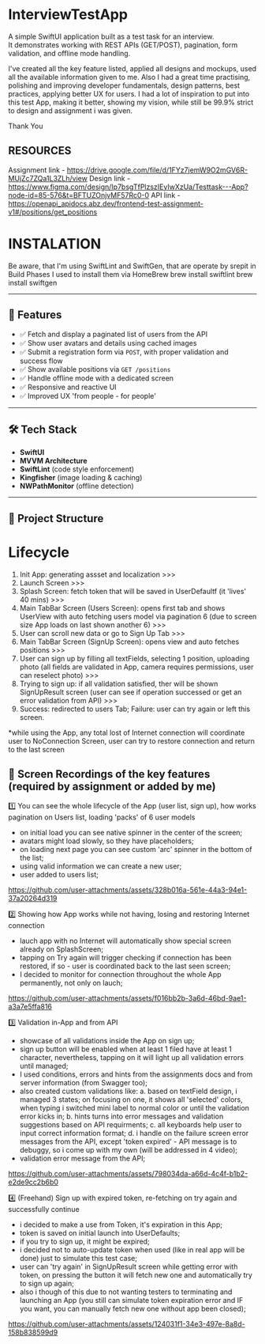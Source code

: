 # InterviewTestApp

A simple SwiftUI application built as a test task for an interview.  
It demonstrates working with REST APIs (GET/POST), pagination, form validation, and offline mode handling.

I've created all the key feature listed, applied all designs and mockups, used all the available information given to me. Also I had a great time practising, polishing and improving developer fundamentals, design patterns, best practices, applying better UX for users. I had a lot of inspiration to put into this test App, making it better, showing my vision, while still be 99.9% strict to design and assignment i was given.

Thank You

## RESOURCES
Assignment link - https://drive.google.com/file/d/1FYz7jemW9O2mGV6R-MUjZc7ZQa1L3ZLh/view
Design link - https://www.figma.com/design/Ip7bsgTfPlzszIEyIwXzUa/Testtask---App?node-id=85-576&t=BFTUZOnjvMF57Rc0-0
API link - https://openapi_apidocs.abz.dev/frontend-test-assignment-v1#/positions/get_positions


# INSTALATION
Be aware, that I'm using SwiftLint and SwiftGen, that are operate by srepit in Build Phases
I used to install them via HomeBrew
brew install swiftlint
brew install swiftgen


---

## 🚀 Features

- ✅ Fetch and display a paginated list of users from the API
- ✅ Show user avatars and details using cached images
- ✅ Submit a registration form via `POST`, with proper validation and success flow
- ✅ Show available positions via `GET /positions`
- ✅ Handle offline mode with a dedicated screen
- ✅ Responsive and reactive UI
- ✅ Improved UX 'from people - for people'

---

## 🛠️ Tech Stack

- **SwiftUI**
- **MVVM Architecture**
- **SwiftLint** (code style enforcement)
- **Kingfisher** (image loading & caching)
- **NWPathMonitor** (offline detection)

---

## 🧱 Project Structure
# Lifecycle
1. Init App: generating assset and localization >>>
2. Launch Screen >>> 
3. Splash Screen: fetch token that will be saved in UserDefaultf (it 'lives' 40 mins) >>>
4. Main TabBar Screen (Users Screen): opens first tab and shows UserView with auto fetching users model via pagination 6 (due to screen size App loads on last shown another 6) >>>
5. User can scroll new data or go to Sign Up Tab >>>
6. Main TabBar Screen (SignUp Screen): opens view and auto fetches positions >>>
7. User can sign up by filling all textFields, selecting 1 position, uploading photo (all fields are validated in App, camera requires permissions, user can reselect photo) >>>
8. Trying to sign up: if all validation satisfied, ther will be shown SignUpResult screen (user can see if operation successed or get an error validation from API) >>>
9. Success: redirected to users Tab; Failure: user can try again or left this screen.

*while using the App, any total lost of Internet connection will coordinate user to NoConnection Screen, user can try to restore connection and return to the last screen

## 🎥 Screen Recordings of the key features (required by assignment or added by me)

1️⃣ You can see the whole lifecycle of the App (user list, sign up), how works pagination on Users list, loading 'packs' of 6 user models
- on initial load you can see native spinner in the center of the screen;
- avatars might load slowly, so they have placeholders;
- on loading next page you can see custom 'arc' spinner in the bottom of the list;
- using valid information we can create a new user;
- user added to users list;

https://github.com/user-attachments/assets/328b016a-561e-44a3-94e1-37a20264d319

2️⃣ Showing how App works while not having, losing and restoring Internet connection
- lauch app with no Internet will automatically show special screen already on SplashScreen;
- tapping on Try again will trigger checking if connection has been restored, if so - user is coordinated back to the last seen screen;
- I decided to monitor for connection throughout the whole App permanently, not only on lauch;

https://github.com/user-attachments/assets/f016bb2b-3a6d-46bd-9ae1-a3a7e5ffa816

3️⃣ Validation in-App and from API
- showcase of all validations inside the App on sign up;
- sign up button will be enabled when at least 1 filed have at least 1 character, nevertheless, tapping on it will light up all validation errors until managed;
- I used conditions, errors and hints from the assignments docs and from server information (from Swagger too);
- also created custom validations like:
  a. based on textField design, i managed 3 states; on focusing on one, it shows all 'selected' colors, when typing i switched mini label to normal color or until the validation error kicks in;
  b. hints turns into error messages and validation suggestions based on API requirments;
  c. all keyboards help user to input correct information format;
  d. i handle on the failure screen error messages from the API, except 'token expired' - API message is to debuggy, so i come up with my own (will be addressed in 4 video);
- validation error message from the API;

https://github.com/user-attachments/assets/798034da-a66d-4c4f-b1b2-e2de9cc2b6b0

4️⃣ (Freehand) Sign up with expired token, re-fetching on try again and successfully continue
- i decided to make a use from Token, it's expiration in this App;
- token is saved on initial launch into UserDefaults;
- if you try to sign up, it might be expired;
- i decided not to auto-update token when used (like in real app will be done) just to simulate this test case;
- user can 'try again' in SignUpResult screen while getting error with token, on pressing the button it will fetch new one and automatically try to sign up again;
- also i though of this due to not wanting testers to terminating and launching an App (you still can simulate token expiration error and IF you want, you can manually fetch new one without app been closed);

https://github.com/user-attachments/assets/124031f1-34e3-497e-8a8d-158b838599d9





